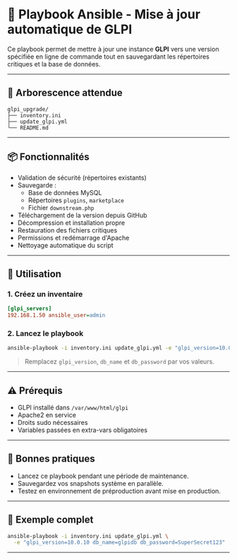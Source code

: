 # 🚀 Playbook Ansible - Mise à jour automatique de GLPI

Ce playbook permet de mettre à jour une instance **GLPI** vers une version spécifiée en ligne de commande tout en sauvegardant les répertoires critiques et la base de données.

---

## 📁 Arborescence attendue

```
glpi_upgrade/
├── inventory.ini
├── update_glpi.yml
└── README.md
```

---

## 📦 Fonctionnalités

- Validation de sécurité (répertoires existants)
- Sauvegarde :
  - Base de données MySQL
  - Répertoires `plugins`, `marketplace`
  - Fichier `downstream.php`
- Téléchargement de la version depuis GitHub
- Décompression et installation propre
- Restauration des fichiers critiques
- Permissions et redémarrage d'Apache
- Nettoyage automatique du script

---

## 🧾 Utilisation

### 1. Créez un inventaire

```ini
[glpi_servers]
192.168.1.50 ansible_user=admin
```

### 2. Lancez le playbook

```bash
ansible-playbook -i inventory.ini update_glpi.yml -e "glpi_version=10.0.10 db_name=glpidb db_password=motdepasse"
```

> Remplacez `glpi_version`, `db_name` et `db_password` par vos valeurs.

---

## ⚠️ Prérequis

- GLPI installé dans `/var/www/html/glpi`
- Apache2 en service
- Droits sudo nécessaires
- Variables passées en extra-vars obligatoires

---

## 🔐 Bonnes pratiques

- Lancez ce playbook pendant une période de maintenance.
- Sauvegardez vos snapshots système en parallèle.
- Testez en environnement de préproduction avant mise en production.

---

## 📎 Exemple complet

```bash
ansible-playbook -i inventory.ini update_glpi.yml \
  -e "glpi_version=10.0.10 db_name=glpidb db_password=SuperSecret123"
```

---

